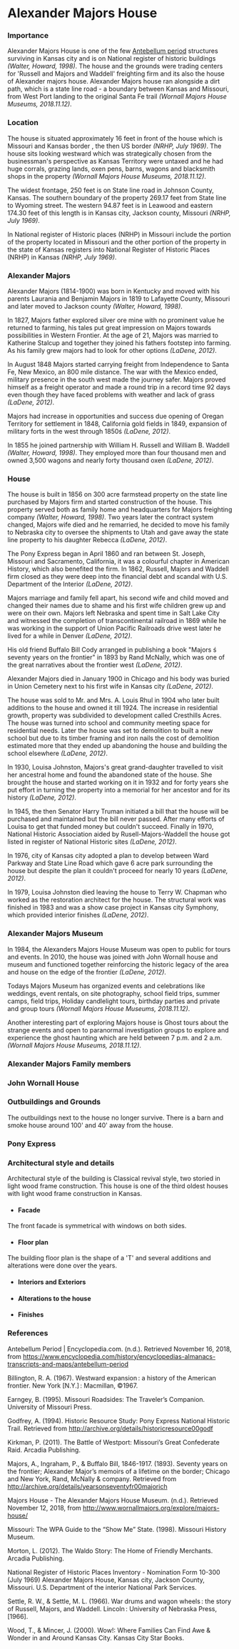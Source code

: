 # Alexander Majors House

### Importance
Alexander Majors House is one of the few [Antebellum period](https://www.encyclopedia.com/history/encyclopedias-almanacs-transcripts-and-maps/antebellum-period) structures surviving in Kansas city and is on National register of historic buildings _(Walter, Howard, 1998)_. The house and the grounds were trading centers for 'Russell and Majors and Waddell' freighting firm and its also the house of Alexander majors house. Alexander Majors house ran alongside a dirt path, which is a state line road - a boundary between Kansas and Missouri, from West Port landing to the original Santa Fe trail _(Wornall Majors House Museums, 2018.11.12)_.

### Location
The house is situated approximately 16 feet in front of the house which is Missouri and Kansas border , the then  US border _(NRHP, July 1969)_.  The house sits looking westward which was strategically chosen from the businessman's perspective as Kansas Territory were untaxed and he had huge corrals, grazing lands, oxen pens, barns, wagons and blacksmith shops in the property _(Wornall Majors House Museums, 2018.11.12)_.

The widest frontage, 250 feet is on State line road in Johnson County, Kansas. The southern boundary of the property 269.17 feet from State line to Wyoming street. The western 94.87 feet is in Leawood and eastern 174.30 feet of this length is in Kansas city, Jackson county, Missouri _(NRHP, July 1969)_.

In National register of Historic places (NRHP) in Missouri include the portion of the property located in Missouri and the other portion of the property in the state of Kansas registers into National Register of Historic Places (NRHP) in Kansas _(NRHP, July 1969)_.

### Alexander Majors
Alexander Majors (1814-1900) was born in Kentucky and moved with his parents Laurania and Benjamin Majors in 1819 to Lafayette County, Missouri and later moved to Jackson county _(Walter, Howard, 1998)_.

In 1827, Majors father explored silver ore mine with no prominent value he returned to farming, his tales put great impression on Majors towards possibilities in Western Frontier. At the age of 21, Majors was married to Katherine Stalcup and together they joined his fathers footstep into farming. As his family grew majors had to look for other options _(LaDene, 2012)_.

In August 1848 Majors started carrying freight from Independence to Santa Fe, New Mexico, an 800 mile distance. The war with the Mexico ended, military presence in the south west made the journey safer. Majors proved himself as a freight operator and made a round trip in a record time 92 days even though they have faced problems with weather and lack of grass _(LaDene, 2012)_.

Majors had increase in opportunities and success due opening of Oregan Territory for settlement in 1848, California gold fields in 1849, expansion of military forts  in the west through 1850ś _(LaDene, 2012)_.  

In 1855 he joined partnership with William H. Russell and William B. Waddell _(Walter, Howard, 1998)_. They employed more than four thousand men and owned 3,500 wagons and nearly forty thousand oxen _(LaDene, 2012)_.

### House

The house is built in 1856 on 300 acre farmstead property on the state line purchased by Majors firm and started construction of the house. This property served both as family home and headquarters for Majors freighting company  _(Walter, Howard, 1998)_. Two years later the contract system changed, Majors wife died and he remarried, he decided to move his family to Nebraska city to oversee the shipments to Utah and gave away the state line property to his daughter Rebecca _(LaDene, 2012)_.

The Pony Express began in April 1860 and ran between St. Joseph, Missouri and Sacramento, California, it was a colourful chapter in American History, which also benefited the firm. In 1862, Russell, Majors and Waddell firm closed as they were deep into the financial debt and scandal with U.S. Department of the Interior _(LaDene, 2012)_.

Majors marriage and family fell apart, his second wife and child moved and changed their names due to shame and his first wife children grew up and were on their own. Majors left Nebraska and spent time in Salt Lake City and witnessed the completion of transcontinental railroad in 1869 while he was working in the support of Union Pacific Railroads drive west later he lived for a while in Denver _(LaDene, 2012)_.

His old friend Buffalo Bill Cody arranged in publishing a book "Majors ś seventy years on the frontier" in 1893 by Rand McNally, which was one of the great narratives about the frontier west _(LaDene, 2012)_.

Alexander Majors died in January 1900 in Chicago and his body was buried in Union Cemetery next to his first wife in Kansas city _(LaDene, 2012)_.

The house was sold to Mr. and Mrs. A. Louis Rhul in 1904 who later built additions to the house and owned it till 1924. The increase in residential growth, property was subdivided to development called Cresthills Acres. The house was turned into school and community meeting space for residential needs. Later the house was set to demolition to built a new school but due to its timber framing and iron nails the cost of demolition estimated more that they ended up abandoning the house and building the school elsewhere _(LaDene, 2012)_.

In 1930, Louisa Johnston, Majors's great grand-daughter travelled to visit her ancestral home and found the abandoned state of the house. She brought the house and started working on it in 1932 and for forty years she put effort in turning the property into a memorial for her ancestor and for its history _(LaDene, 2012)_.

In 1945, the then Senator Harry Truman initiated a bill that the house will be purchased and maintained but the bill never passed. After many efforts of Louisa to get that funded money but couldn't succeed. Finally in 1970, National Historic Association aided by Rusell-Majors-Waddell the house got listed in register of National Historic sites _(LaDene, 2012)_.

In 1976, city of Kansas city adopted a plan to develop between Ward Parkway and State Line Road which gave 6 acre park surrounding the house but despite the plan it couldn't proceed for nearly 10 years _(LaDene, 2012)_.

In 1979, Louisa Johnston died leaving the house to Terry W. Chapman who worked as the restoration architect for the house. The structural work was finished in 1983 and was a show case project in Kansas city Symphony, which provided interior finishes _(LaDene, 2012)_.

### Alexander Majors Museum

In 1984, the Alexanders Majors House Museum was open to public for tours and events. In 2010, the house was joined with John Wornall house and museum and functioned together reinforcing the historic legacy of the area and house on the edge of the frontier _(LaDene, 2012)_.

Todays Majors Museum has organized events and celebrations like weddings, event rentals, on site photography, school field trips, summer camps, field trips, Holiday candlelight tours, birthday parties and private and group tours _(Wornall Majors House Museums, 2018.11.12)_.

Another interesting part of exploring Majors house is Ghost tours about the strange events and open to paranormal investigation groups to explore and experience the ghost haunting which are held between 7 p.m. and 2 a.m. _(Wornall Majors House Museums, 2018.11.12)_.

### Alexander Majors Family members

### John Wornall House

### Outbuildings and Grounds

The outbuildings next to the house no longer survive. There is a barn and smoke house around 100' and 40' away from the house.

### Pony Express

### Architectural style and details

Architectural style of the building is Classical revival style, two storied in light wood frame construction. This house is one of the third oldest houses with light wood frame construction in Kansas.

* #### Facade

The front facade is symmetrical with windows on both sides.

* #### Floor plan

The building floor plan is the shape of a 'T' and several additions and alterations were done over the years.

* #### Interiors and Exteriors

* #### Alterations to the house

* #### Finishes

### References

Antebellum Period | Encyclopedia.com. (n.d.). Retrieved November 16, 2018, from https://www.encyclopedia.com/history/encyclopedias-almanacs-transcripts-and-maps/antebellum-period

Billington, R. A. (1967). Westward expansion : a history of the American frontier. New York [N.Y.] : Macmillan, ©1967.

Earngey, B. (1995). Missouri Roadsides: The Traveler’s Companion. University of Missouri Press.

Godfrey, A. (1994). Historic Resource Study: Pony Express National Historic Trail. Retrieved from http://archive.org/details/historicresource00godf

Kirkman, P. (2011). The Battle of Westport: Missouri’s Great Confederate Raid. Arcadia Publishing.

Majors, A., Ingraham, P., & Buffalo Bill, 1846-1917. (1893). Seventy years on the frontier; Alexander Major’s memoirs of a lifetime on the border; Chicago and New York, Rand, McNally & company. Retrieved from http://archive.org/details/yearsonseventyfr00majorich

Majors House - The Alexander Majors House Museum. (n.d.). Retrieved November 12, 2018, from http://www.wornallmajors.org/explore/majors-house/

Missouri: The WPA Guide to the “Show Me” State. (1998). Missouri History Museum.

Morton, L. (2012). The Waldo Story: The Home of Friendly Merchants. Arcadia Publishing.

National Register of Historic Places Inventory - Nomination Form 10-300 (July 1969) Alexander Majors House, Kansas city, Jackson County, Missouri. U.S. Department of the interior National Park Services. 

Settle, R. W., & Settle, M. L. (1966). War drums and wagon wheels : the story of Russell, Majors, and Waddell. Lincoln : University of Nebraska Press, [1966].

Wood, T., & Mincer, J. (2000). Wow!: Where Families Can Find Awe & Wonder in and Around Kansas City. Kansas City Star Books.
